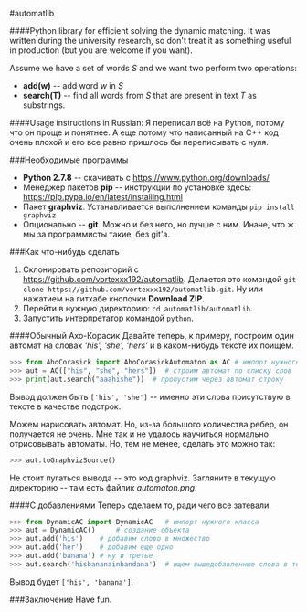#automatlib

####Python library for efficient solving the dynamic matching. It was written during the university research, so don't treat it as something useful in production (but you are welcome if you want).

Assume we have a set of words *S* and we want two perform two operations:
- **add(w)** -- add word *w* in *S*
- **search(T)** -- find all words from *S* that are present in text *T* as substrings.

####Usage instructions in Russian:
Я переписал всё на Python, потому что он проще и понятнее. А еще потому что написанный на С++ код очень плохой и его все равно пришлось бы переписывать с нуля.

###Необходимые программы
- **Python 2.7.8** -- скачивать с https://www.python.org/downloads/
- Менеджер пакетов **pip** -- инструкции по установке здесь: https://pip.pypa.io/en/latest/installing.html
- Пакет **graphviz**. Устанавливается выполнением команды ```pip install graphviz```
- Опционально -- **git**. Можно и без него, но лучше с ним. Иначе, что ж мы за программисты такие, без git'а.

###Как что-нибудь сделать
1. Склонировать репозиторий с https://github.com/vortexxx192/automatlib. Делается это командой ```git clone https://github.com/vortexxx192/automatlib.git```. Ну или нажатием на гитхабе кнопочки **Download ZIP**.
2. Перейти в нужную директорию: ```cd automatlib/automatlib```. 
3. Запустить интерпретатор командой ```python```.

####Обычный Ахо-Корасик
Давайте теперь, к примеру, построим один автомат на словах *'his', 'she', 'hers'* и в каком-нибудь тексте их поищем.

```py
>>> from AhoCorasick import AhoCorasickAutomaton as AC # импорт нужного класса
>>> aut = AC(["his", "she", "hers"])  # строим автомат по списку слов
>>> print(aut.search("aaahishe"))  # пропустим через автомат строку
```
Вывод должен быть ```['his', 'she']``` -- именно эти слова присутствую в тексте в качестве подстрок.

Можем нарисовать автомат. Но, из-за большого количества ребер, он получается не очень. Мне так и не удалось научиться нормально отрисовывать автоматы. Но, тем не менее, сделать это можно так:
```py
>>> aut.toGraphvizSource()
```
Не стоит пугаться вывода -- это код graphviz. Загляните в текущую директорию -- там есть файлик *automaton.png*.

####С добавлениями
Теперь сделаем то, ради чего все затевали.
```py
>>> from DynamicAC import DynamicAC   # импорт нужного класса
>>> aut = DynamicAC()     # создание объекта
>>> aut.add('his')    # добавим слово в множество
>>> aut.add('her')    # добавим еще одно
>>> aut.add('banana') # ну и третье
>>> aut.search('hisbananainbandana')  # ищем вышедобавленные слова в тексте
```
Вывод будет ```['his', 'banana']```.

###Заключение
Have fun.
